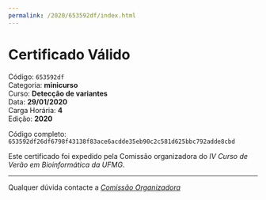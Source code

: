 ```yaml
---
permalink: /2020/653592df/index.html
---
```


# Certificado Válido

Código: `653592df`<br>
Categoria: **minicurso**<br>
Curso: **Detecção de variantes**<br>
Data: **29/01/2020**<br>
Carga Horária: **4**<br>
Edição: **2020**<br>


Código completo: `653592df26df6798f43138f83ace6acdde35eb90c2c581d625bbc792adde8cbd`


Este certificado foi expedido pela Comissão organizadora do *IV Curso de Verão em Bioinformática da UFMG*.

----

Qualquer dúvida contacte a [_Comissão Organizadora_](<mailto:cursobioinfoufmg@gmail.com$subject=[Certificados]>)

